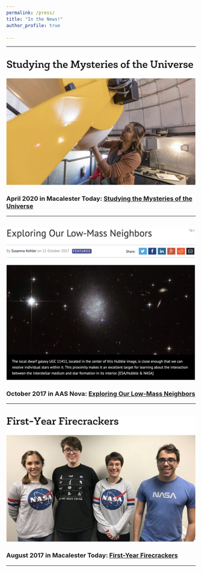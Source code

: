 ```yaml
---
permalink: /press/
title: "In the News!"
author_profile: true

---
```

---
<br/><img src='/images/MacToday2020.png'>
### April 2020 in Macalester Today: [Studying the Mysteries of the Universe](https://www.macalester.edu/news/2020/04/studying-the-mysteries-of-the-universe/) 
---

<br/><img src='/images/AASNova2017.png'>
### October 2017 in AAS Nova: [Exploring Our Low-Mass Neighbors](https://aasnova.org/2017/10/11/exploring-our-low-mass-neighbors/)
---

<br/><img src='/images/MacToday2017.png'>
### August 2017 in Macalester Today: [First-Year Firecrackers](https://www.macalester.edu/news/2017/08/first-year-firecrackers/)
---


